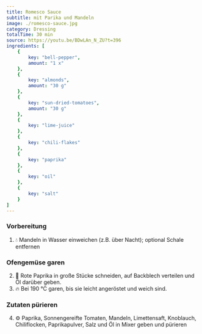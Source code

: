 ```yaml
---
title: Romesco Sauce
subtitle: mit Parika und Mandeln
image: ./romesco-sauce.jpg
category: Dressing
totalTime: 30 min
source: https://youtu.be/BDwLAn_N_ZU?t=396
ingredients: [
    {
        key: "bell-pepper",
        amount: "1 x"
    },
    {
        key: "almonds",
        amount: "30 g"
    },
    {
        key: "sun-dried-tomatoes",
        amount: "30 g"
    },
    {
        key: "lime-juice"
    },
    {
        key: "chili-flakes"
    },
    {
        key: "paprika"
    },
    {
        key: "oil"
    },
    {
        key: "salt"
    }
]
---
```


### Vorbereitung

1. 💧 Mandeln in Wasser einweichen (z.B. über Nacht); optional Schale entfernen

### Ofengemüse garen

2. 🔪 Rote Paprika in große Stücke schneiden, auf Backblech verteilen und Öl darüber geben.
3. 🔥 Bei 190 °C garen, bis sie leicht angeröstet und weich sind.

### Zutaten pürieren

4. ⚙️ Paprika, Sonnengereifte Tomaten, Mandeln, Limettensaft, Knoblauch, Chiliflocken, Paprikapulver, Salz und Öl in Mixer geben und pürieren